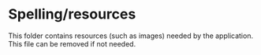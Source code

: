 # Spelling/resources

This folder contains resources (such as images) needed by the application. This file can
be removed if not needed.
